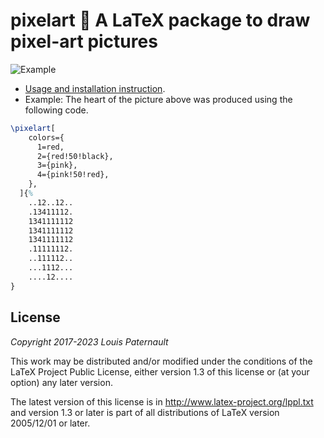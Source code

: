 pixelart 🎨 A LaTeX package to draw pixel-art pictures
======================================================

![Example](https://framagit.org/spalax/pixelart/-/raw/v1.0.2/pixelart.png)

- [Usage and installation instruction](http://mirrors.ctan.org/graphics/pgf/contrib/pixelart/pixelart.pdf).
- Example: The heart of the picture above was produced using the following code.

```latex
\pixelart[
    colors={
      1=red,
      2={red!50!black},
      3={pink},
      4={pink!50!red},
    },
  ]{%
    ..12..12..
    .13411112.
    1341111112
    1341111112
    1341111112
    .11111112.
    ..111112..
    ...1112...
    ....12....
}
```

License
-------

*Copyright 2017-2023 Louis Paternault*

This work may be distributed and/or modified under the conditions of the LaTeX
Project Public License, either version 1.3 of this license or (at your option)
any later version.

The latest version of this license is in http://www.latex-project.org/lppl.txt
and version 1.3 or later is part of all distributions of LaTeX version
2005/12/01 or later.
